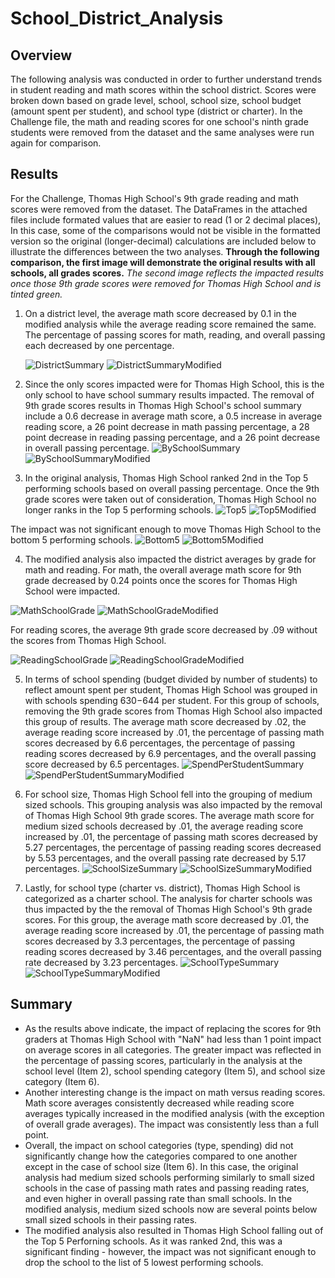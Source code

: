 # School_District_Analysis
## Overview
The following analysis was conducted in order to further understand trends in student reading and math scores within the school district. Scores were broken down based on grade level, school, school size, school budget (amount spent per student), and school type (district or charter). In the Challenge file, the math and reading scores for one school's ninth grade students were removed from the dataset and the same analyses were run again for comparison. 

## Results
For the Challenge, Thomas High School's 9th grade reading and math scores were removed from the dataset. The DataFrames in the attached files include formated values that are easier to read (1 or 2 decimal places), In this case, some of the comparisons would not be visible in the formatted version so the original (longer-decimal) calculations are included below to illustrate the differences between the two analyses.
**Through the following comparison, the first image will demonstrate the original results with all schools, all grades scores.** 
*The second image reflects the impacted results once those 9th grade scores were removed for Thomas High School and is tinted green.* 

1.  On a district level, the average math score decreased by 0.1 in the modified analysis while the average reading score remained the same. The percentage of passing scores for math, reading, and overall passing each decreased by one percentage.

     ![DistrictSummary](Resources/DistrictSummary.png) 
     ![DistrictSummaryModified](Resources/DistrictSummaryModified.png)

2.  Since the only scores impacted were for Thomas High School, this is the only school to have school summary results impacted. The removal of 9th grade scores results in Thomas High School's school summary include a 0.6 decrease in average math score, a 0.5 increase in average reading score, a 26 point decrease in math passing percentage, a 28 point decrease in reading passing percentage, and a 26 point decrease in overall passing percentage. 
![BySchoolSummary](Resources/BySchoolSummary.png) ![BySchoolSummaryModified](Resources/BySchoolSummaryModified.png)

3.  In the original analysis, Thomas High School ranked 2nd in the Top 5 performing schools based on overall passing percentage. Once the 9th grade scores were taken out of consideration, Thomas High School no longer ranks in the Top 5 performing schools. 
![Top5](Resources/Top5.png) ![Top5Modified](Resources/Top5Modified.png)

The impact was not significant enough to move Thomas High School to the bottom 5 performing schools. 
![Bottom5](Resources/Bottom5.png) ![Bottom5Modified](Resources/Bottom5Modified.png)

4. The modified analysis also impacted the district averages by grade for math and reading. For math, the overall average math score for 9th grade decreased by 0.24 points once the scores for Thomas High School were impacted. 

![MathSchoolGrade](Resources/MathSchoolGrade.png) ![MathSchoolGradeModified](Resources/MathSchoolGradeModified.png)

For reading scores, the average 9th grade score decreased by .09 without the scores from Thomas High School.

![ReadingSchoolGrade](Resources/ReadingSchoolGrade.png) ![ReadingSchoolGradeModified](Resources/ReadingSchoolGradeModified.png)

5. In terms of school spending (budget divided by number of students) to reflect amount spent per student, Thomas High School was grouped in with schools spending $630-$644 per student. For this group of schools, removing the 9th grade scores from Thomas High School also impacted this group of results. The average math score decreased by .02, the average reading score increased by .01, the percentage of passing math scores decreased by 6.6 percentages, the percentage of passing reading scores decreased by 6.9 percentages, and the overall passing score decreased by 6.5 percentages. 
![SpendPerStudentSummary](Resources/SpendPerStudentSummary.png) ![SpendPerStudentSummaryModified](Resources/SpendPerStudentSummaryModified.png)

6.  For school size, Thomas High School fell into the grouping of medium sized schools. This grouping analysis was also impacted by the removal of Thomas High School 9th grade scores. The average math score for medium sized schools decreased by .01, the average reading score increased by .01, the percentage of passing math scores decreased by 5.27 percentages, the percentage of passing reading scores decreased by 5.53 percentages, and the overall passing rate decreased by 5.17 percentages. 
![SchoolSizeSummary](Resources/SchoolSizeSummary.png) ![SchoolSizeSummaryModified](Resources/SchoolSizeSummaryModified.png)

 7. Lastly, for school type (charter vs. district), Thomas High School is categorized as a charter school. The analysis for charter schools was thus impacted by the the removal of Thomas High School's 9th grade scores. For this group, the average math score decreased by .01, the average reading score increased by .01, the percentage of passing math scores decreased by 3.3 percentages, the percentage of passing reading scores decreased by 3.46 percentages, and the overall passing rate decreased by 3.23 percentages.
 ![SchoolTypeSummary](Resources/SchoolTypeSummary.png) ![SchoolTypeSummaryModified](Resources/SchoolTypeSummaryModified.png)
 
 ## Summary
 - As the results above indicate, the impact of replacing the scores for 9th graders at Thomas High School with "NaN" had less than 1 point impact on average scores in all categories. The greater impact was reflected in the percentage of passing scores, particularly in the analysis at the school level (Item 2), school spending category (Item 5), and school size category (Item 6). 
 - Another interesting change is the impact on math versus reading scores. Math score averages consistently decreased while reading score averages typically increased in the modified analysis (with the exception of overall grade averages). The impact was consistently less than a full point. 
 - Overall, the impact on school categories (type, spending) did not significantly change how the categories compared to one another except in the case of school size (Item 6). In this case, the original analysis had medium sized schools performing similarly to small sized schools in the case of passing math rates and passing reading rates, and even higher in overall passing rate than small schools. In the modified analysis, medium sized schools now are several points below small sized schools in their passing rates. 
 - The modified analysis also resulted in Thomas High School falling out of the Top 5 Perforning schools. As it was ranked 2nd, this was a significant finding - however, the impact was not significant enough to drop the school to the list of 5 lowest performing schools.
 
